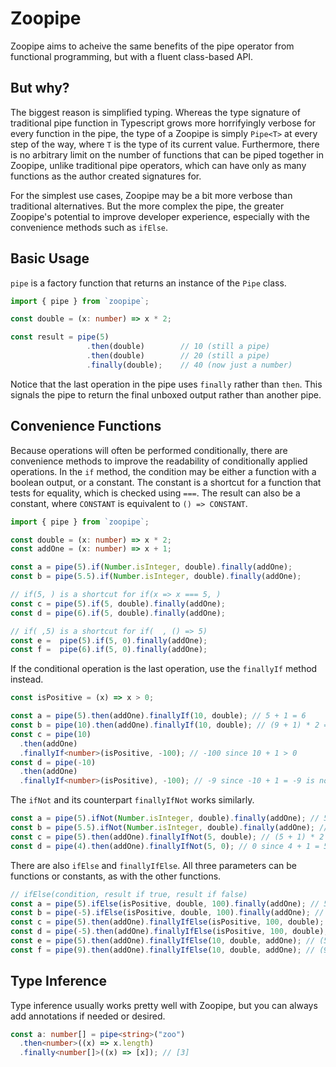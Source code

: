 # Zoopipe

Zoopipe aims to acheive the same benefits of the pipe operator from functional programming, but with a fluent class-based API.

## But why?

The biggest reason is simplified typing. Whereas the type signature of traditional pipe function in Typescript grows more horrifyingly verbose for every function in the pipe, the type of a Zoopipe is simply `Pipe<T>` at every step of the way, where `T` is the type of its current value. Furthermore, there is no arbitrary limit on the number of functions that can be piped together in Zoopipe, unlike traditional pipe operators, which can have only as many functions as the author created signatures for.

For the simplest use cases, Zoopipe may be a bit more verbose than traditional alternatives. But the more complex the pipe, the greater Zoopipe's potential to improve developer experience, especially with the convenience methods such as `ifElse`.

## Basic Usage

`pipe` is a factory function that returns an instance of the `Pipe` class.

```ts
import { pipe } from `zoopipe`;

const double = (x: number) => x * 2;

const result = pipe(5)
                 .then(double)        // 10 (still a pipe)
                 .then(double)        // 20 (still a pipe)
                 .finally(double);    // 40 (now just a number)

```

Notice that the last operation in the pipe uses `finally` rather than `then`. This signals the pipe to return the final unboxed output rather than another pipe.

## Convenience Functions

Because operations will often be performed conditionally, there are convenience methods to improve the readability of conditionally applied operations. In the `if` method, the condition may be either a function with a boolean output, or a constant. The constant is a shortcut for a function that tests for equality, which is checked using `===`. The result can also be a constant, where `CONSTANT` is equivalent to `() => CONSTANT`.

```ts
import { pipe } from `zoopipe`;

const double = (x: number) => x * 2;
const addOne = (x: number) => x + 1;

const a = pipe(5).if(Number.isInteger, double).finally(addOne);         // 5 * 2 + 1 = 11
const b = pipe(5.5).if(Number.isInteger, double).finally(addOne);       // 5.5 + 1 = 6.5  (doubling not performed since 5.5 isn't integer)

// if(5, ) is a shortcut for if(x => x === 5, )
const c = pipe(5).if(5, double).finally(addOne);                        // 5 * 2 + 1 = 11
const d = pipe(6).if(5, double).finally(addOne);                        // 6 + 1 = 7      (doubling not performed since 6 !== 5)

// if( ,5) is a shortcut for if(  , () => 5)
const e =  pipe(5).if(5, 0).finally(addOne);                            // 0 + 1 = 1
const f =  pipe(6).if(5, 0).finally(addOne);                            // 6 + 1 = 7

```

If the conditional operation is the last operation, use the `finallyIf` method instead.

```ts
const isPositive = (x) => x > 0;

const a = pipe(5).then(addOne).finallyIf(10, double); // 5 + 1 = 6
const b = pipe(10).then(addOne).finallyIf(10, double); // (9 + 1) * 2 = 20
const c = pipe(10)
  .then(addOne)
  .finallyIf<number>(isPositive, -100); // -100 since 10 + 1 > 0
const d = pipe(-10)
  .then(addOne)
  .finallyIf<number>(isPositive), -100); // -9 since -10 + 1 = -9 is not > 0
```

The `ifNot` and its counterpart `finallyIfNot` works similarly.

```ts
const a = pipe(5).ifNot(Number.isInteger, double).finally(addOne); // 5 + 1 = 6
const b = pipe(5.5).ifNot(Number.isInteger, double).finally(addOne); // 5.5 * 2 + 1 = 12
const c = pipe(5).then(addOne).finallyIfNot(5, double); // (5 + 1) * 2 = 12 since 6 !== 5
const d = pipe(4).then(addOne).finallyIfNot(5, 0); // 0 since 4 + 1 = 5
```

There are also `ifElse` and `finallyIfElse`. All three parameters can be functions or constants, as with the other functions.

```ts
// ifElse(condition, result if true, result if false)
const a = pipe(5).ifElse(isPositive, double, 100).finally(addOne); // 5 * 2 + 1 = 11
const b = pipe(-5).ifElse(isPositive, double, 100).finally(addOne); // 100 + 1 = 101
const c = pipe(5).then(addOne).finallyIfElse(isPositive, 100, double); // 100 since 6 is positive
const d = pipe(-5).then(addOne).finallyIfElse(isPositive, 100, double); // -4 * 2 = -8 since -4 is not positive
const e = pipe(5).then(addOne).finallyIfElse(10, double, addOne); // (5 + 1) * 2 = 12 since 6 !== 10
const f = pipe(9).then(addOne).finallyIfElse(10, double, addOne); // (9 + 1) + 1 = 11 since 9 + 1 = 10
```

## Type Inference

Type inference usually works pretty well with Zoopipe, but you can always add annotations if needed or desired.

```ts
const a: number[] = pipe<string>("zoo")
  .then<number>((x) => x.length)
  .finally<number[]>((x) => [x]); // [3]
```
